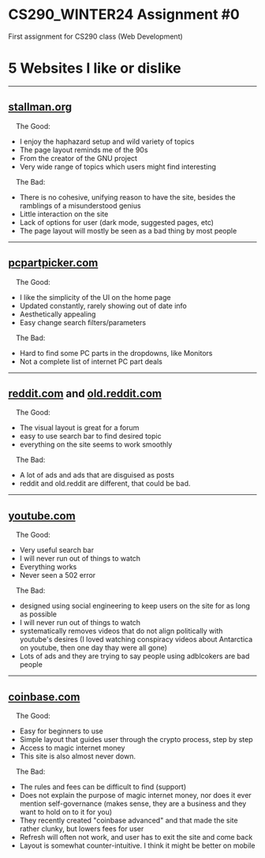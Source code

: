 # CS290_WINTER24 Assignment #0
First assignment for CS290 class (Web Development)

# 5 Websites I like or dislike
------------------------
[stallman.org](https://www.stallman.org/)
------------------------
&nbsp;&nbsp;&nbsp;&nbsp;The Good:  
  - I enjoy the haphazard setup and wild variety of topics
  - The page layout reminds me of the 90s
  - From the creator of the GNU project
  - Very wide range of topics which users might find interesting

&nbsp;&nbsp;&nbsp;&nbsp;The Bad:  
  - There is no cohesive, unifying reason to have the site, besides the ramblings of a misunderstood genius
  - Little interaction on the site
  - Lack of options for user (dark mode, suggested pages, etc)
  - The page layout will mostly be seen as a bad thing by most people

------------------------
[pcpartpicker.com](pcpartpicker.com)
------------------------
&nbsp;&nbsp;&nbsp;&nbsp;The Good:  
  - I like the simplicity of the UI on the home page  
  - Updated constantly, rarely showing out of date info  
  - Aesthetically appealing  
  - Easy change search filters/parameters  

&nbsp;&nbsp;&nbsp;&nbsp;The Bad:  
  - Hard to find some PC parts in the dropdowns, like Monitors  
  - Not a complete list of internet PC part deals  

------------------------
[reddit.com](reddit.com) and [old.reddit.com](old.reddit.com)
------------------------
&nbsp;&nbsp;&nbsp;&nbsp;The Good:  
  - The visual layout is great for a forum  
  - easy to use search bar to find desired topic  
  - everything on the site seems to work smoothly  

&nbsp;&nbsp;&nbsp;&nbsp;The Bad:  
  - A lot of ads and ads that are disguised as posts  
  - reddit and old.reddit are different, that could be bad.  

------------------------
[youtube.com](youtube.com)
------------------------
&nbsp;&nbsp;&nbsp;&nbsp;The Good:  
  - Very useful search bar
  - I will never run out of things to watch
  - Everything works
  - Never seen a 502 error

&nbsp;&nbsp;&nbsp;&nbsp;The Bad:  
  - designed using social engineering to keep users on the site for as long as possible
  - I will never run out of things to watch
  - systematically removes videos that do not align politically with youtube's desires (I loved watching conspiracy videos about Antarctica on youtube, then one day thay were all gone)
  - Lots of ads and they are trying to say people using adblcokers are bad people

------------------------
[coinbase.com](coinbase.com)
------------------------
&nbsp;&nbsp;&nbsp;&nbsp;The Good:  
  - Easy for beginners to use
  - Simple layout that guides user through the crypto process, step by step
  - Access to magic internet money
  - This site is also almost never down.

&nbsp;&nbsp;&nbsp;&nbsp;The Bad:  
  - The rules and fees can be difficult to find (support)
  - Does not explain the purpose of magic internet money, nor does it ever mention self-governance (makes sense, they are a business and they want to hold on to it for you)
  - They recently created "coinbase advanced" and that made the site rather clunky, but lowers fees for user
  - Refresh will often not work, and user has to exit the site and come back
  - Layout is somewhat counter-intuitive. I think it might be better on mobile

